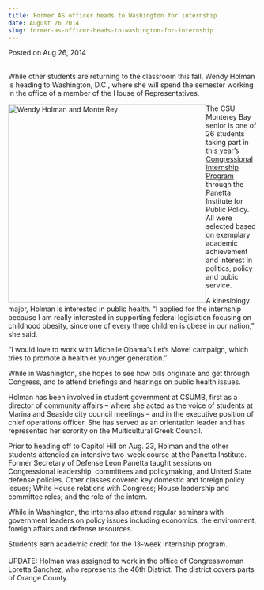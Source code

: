 ```yaml
---
title: Former AS officer heads to Washington for internship
date: August 26 2014
slug: former-as-officer-heads-to-washington-for-internship
---
```


 



<span class="date">Posted on Aug 26, 2014    </span>
<p><br>
While other students are returning to the classroom this fall,
Wendy Holman is heading to Washington, D.C., where she will spend
the semester working in the office of a member of the House of
Representatives.</br></p>
<p><img alt="Wendy Holman and Monte Rey" src="https://news.csumb.edu/sites/default/files/65/attachments/news/images/wendy_and_monte_0.jpeg" style="width:400px; height:400px; float:left">The CSU Monterey
Bay senior is one of 26 students taking part in this year&#x2019;s
<a href="https://www.panettainstitute.org/programs/study-with-us/congressional-intern-training/" rel="nofollow">Congressional Internship Program</a> through the
Panetta Institute for Public Policy. All were selected based on
exemplary academic achievement and interest in politics, policy and
pubic service.</img></p>
<p>A kinesiology major, Holman is interested in public health. &#x201C;I
applied for the internship because I am really interested in
supporting federal legislation focusing on childhood obesity, since
one of every three children is obese in our nation,&#x201D; she said.</p>
<p>&#x201C;I would love to work with Michelle Obama&#x2019;s Let&#x2019;s Move!
campaign, which tries to promote a healthier younger
generation.&#x201D;</p>
<p>While in Washington, she hopes to see how bills originate and
get through Congress, and to attend briefings and hearings on
public health issues.</p>
<p>Holman has been involved in student government at CSUMB, first
as a director of community affairs &#x2013; where she acted as the voice
of students at Marina and Seaside city council meetings &#x2013; and in
the executive position of chief operations officer. She has served
as an orientation leader and has represented her sorority on the
Multicultural Greek Council.</p>
<p>Prior to heading off to Capitol Hill on Aug. 23, Holman and the
other students attendied an intensive two-week course at the
Panetta Institute. Former Secretary of Defense Leon Panetta taught
sessions on Congressional leadership, committees and policymaking,
and United State defense policies. Other classes covered key
domestic and foreign policy issues; White House relations with
Congress; House leadership and committee roles; and the role of the
intern.</p>
<p>While in Washington, the interns also attend regular seminars
with government leaders on policy issues including economics, the
environment, foreign affairs and defense resources.</p>
<p>Students earn academic credit for the 13-week internship
program.<br>
<br>
UPDATE: Holman was assigned to work in the office of Congresswoman
Loretta Sanchez, who represents the 46th District. The district
covers parts of Orange County.<br>
&#xA0;</br></br></br></p>





 
